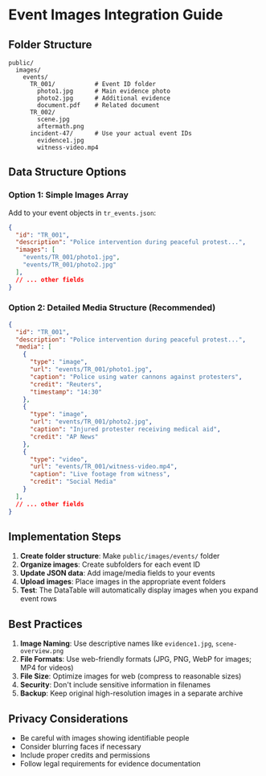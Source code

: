 # Event Images Integration Guide

## Folder Structure
```
public/
  images/
    events/
      TR_001/           # Event ID folder
        photo1.jpg      # Main evidence photo
        photo2.jpg      # Additional evidence
        document.pdf    # Related document
      TR_002/
        scene.jpg
        aftermath.png
      incident-47/      # Use your actual event IDs
        evidence1.jpg
        witness-video.mp4
```

## Data Structure Options

### Option 1: Simple Images Array
Add to your event objects in `tr_events.json`:

```json
{
  "id": "TR_001",
  "description": "Police intervention during peaceful protest...",
  "images": [
    "events/TR_001/photo1.jpg",
    "events/TR_001/photo2.jpg"
  ],
  // ... other fields
}
```

### Option 2: Detailed Media Structure (Recommended)
```json
{
  "id": "TR_001", 
  "description": "Police intervention during peaceful protest...",
  "media": [
    {
      "type": "image",
      "url": "events/TR_001/photo1.jpg",
      "caption": "Police using water cannons against protesters",
      "credit": "Reuters",
      "timestamp": "14:30"
    },
    {
      "type": "image", 
      "url": "events/TR_001/photo2.jpg",
      "caption": "Injured protester receiving medical aid",
      "credit": "AP News"
    },
    {
      "type": "video",
      "url": "events/TR_001/witness-video.mp4", 
      "caption": "Live footage from witness",
      "credit": "Social Media"
    }
  ],
  // ... other fields
}
```

## Implementation Steps

1. **Create folder structure**: Make `public/images/events/` folder
2. **Organize images**: Create subfolders for each event ID
3. **Update JSON data**: Add image/media fields to your events
4. **Upload images**: Place images in the appropriate event folders
5. **Test**: The DataTable will automatically display images when you expand event rows

## Best Practices

1. **Image Naming**: Use descriptive names like `evidence1.jpg`, `scene-overview.png`
2. **File Formats**: Use web-friendly formats (JPG, PNG, WebP for images; MP4 for videos)
3. **File Size**: Optimize images for web (compress to reasonable sizes)
4. **Security**: Don't include sensitive information in filenames
5. **Backup**: Keep original high-resolution images in a separate archive

## Privacy Considerations

- Be careful with images showing identifiable people
- Consider blurring faces if necessary
- Include proper credits and permissions
- Follow legal requirements for evidence documentation
